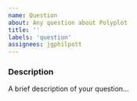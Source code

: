 ```yaml
---
name: Question
about: Any question about Polyplot
title: ''
labels: 'question'
assignees: jgphilpott
---
```


### Description

A brief description of your question...